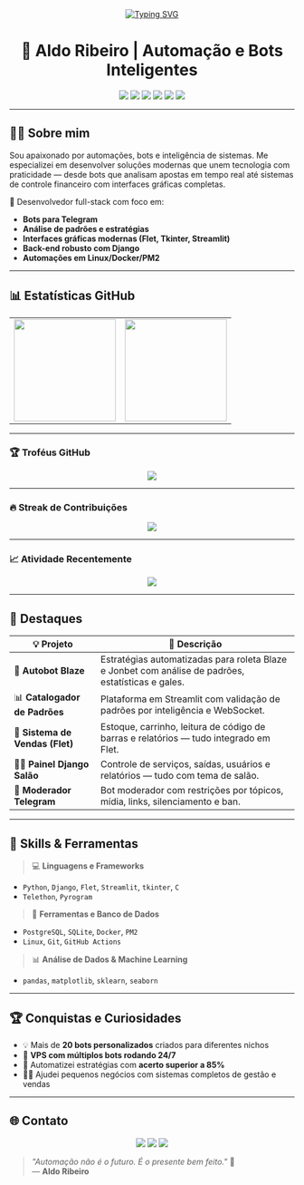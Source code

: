 <div align="center">
<a align="center" href="https://git.io/typing-svg">
  <img src="https://readme-typing-svg.herokuapp.com?font=Hind&weight=500&size=30&duration=4000&pause=2000&color=4b76cc&center=true&vCenter=true&random=false&width=560&height=59&lines=Ol%C3%A1!+Seja+bem-vindo(a)+ao+meu+Perfil+%F0%9F%91%8B" alt="Typing SVG">
</a>
</div>

<h1 align="center">🧠 Aldo Ribeiro | Automação e Bots Inteligentes</h1>

<p align="center">
  <img src="https://img.shields.io/badge/Python-3776AB?style=for-the-badge&logo=python&logoColor=white"/>
  <img src="https://img.shields.io/badge/Telegram-2CA5E0?style=for-the-badge&logo=telegram&logoColor=white"/>
  <img src="https://img.shields.io/badge/Django-092E20?style=for-the-badge&logo=django&logoColor=white"/>
  <img src="https://img.shields.io/badge/Flet-3F3D56?style=for-the-badge"/>
  <img src="https://img.shields.io/badge/Streamlit-FF4B4B?style=for-the-badge&logo=streamlit&logoColor=white"/>
  <img src="https://img.shields.io/badge/Linux-000000?style=for-the-badge&logo=linux&logoColor=white"/>
</p>

---

## 👨‍💻 Sobre mim

Sou apaixonado por automações, bots e inteligência de sistemas. Me especializei em desenvolver soluções modernas que unem tecnologia com praticidade — desde bots que analisam apostas em tempo real até sistemas de controle financeiro com interfaces gráficas completas.

📍 Desenvolvedor full-stack com foco em:  
- **Bots para Telegram**
- **Análise de padrões e estratégias**
- **Interfaces gráficas modernas (Flet, Tkinter, Streamlit)**
- **Back-end robusto com Django**
- **Automações em Linux/Docker/PM2**

---

## 📊 Estatísticas GitHub

<div align="center">
  <table>
    <tr>
      <td>
        <img height="180em" src="https://github-readme-stats.vercel.app/api?username=aldorip&show_icons=true&theme=tokyonight&include_all_commits=true&count_private=true"/>
      </td>
      <td>
        <img height="180em" src="https://github-readme-stats.vercel.app/api/top-langs/?username=aldorip&layout=compact&langs_count=10&theme=tokyonight&hide=html"/>
      </td>
    </tr>
  </table>
</div>

---

### 🏆 Troféus GitHub

<p align="center">
  <img src="https://github-profile-trophy.vercel.app/?username=aldorip&theme=tokyonight&margin-w=10"/>
</p>

---

### 🔥 Streak de Contribuições

<p align="center">
  <img src="https://streak-stats.demolab.com/?user=aldorip&theme=tokyonight&hide_border=false"/>
</p>

---

### 📈 Atividade Recentemente

<p align="center">
  <img src="https://github-readme-activity-graph.cyclic.app/graph?username=aldorip&theme=tokyo-night"/>
</p>

---

## 🚀 Destaques

| 💡 Projeto | 📝 Descrição |
|-----------|-------------|
| 🔁 **Autobot Blaze** | Estratégias automatizadas para roleta Blaze e Jonbet com análise de padrões, estatísticas e gales. |
| 📊 **Catalogador de Padrões** | Plataforma em Streamlit com validação de padrões por inteligência e WebSocket. |
| 🛒 **Sistema de Vendas (Flet)** | Estoque, carrinho, leitura de código de barras e relatórios — tudo integrado em Flet. |
| 🧑‍💼 **Painel Django Salão** | Controle de serviços, saídas, usuários e relatórios — tudo com tema de salão. |
| 💬 **Moderador Telegram** | Bot moderador com restrições por tópicos, mídia, links, silenciamento e ban. |

---

## 💼 Skills & Ferramentas

> 💻 **Linguagens e Frameworks**

- `Python`, `Django`, `Flet`, `Streamlit`, `tkinter`, `C`
- `Telethon`, `Pyrogram`

> 🧰 **Ferramentas e Banco de Dados**

- `PostgreSQL`, `SQLite`, `Docker`, `PM2`
- `Linux`, `Git`, `GitHub Actions`

> 📊 **Análise de Dados & Machine Learning**

- `pandas`, `matplotlib`, `sklearn`, `seaborn`

---

## 🏆 Conquistas e Curiosidades

- 💡 Mais de **20 bots personalizados** criados para diferentes nichos
- 🚀 **VPS com múltiplos bots rodando 24/7**
- 🤖 Automatizei estratégias com **acerto superior a 85%**
- 🧑‍💼 Ajudei pequenos negócios com sistemas completos de gestão e vendas

---

## 🌐 Contato

<p align="center">
  <a href="https://t.me/aldorip"><img src="https://img.shields.io/badge/Telegram-2CA5E0?style=for-the-badge&logo=telegram&logoColor=white"></a>
  <a href="https://linkedin.com/in/aldo-ribeiro"><img src="https://img.shields.io/badge/LinkedIn-0077B5?style=for-the-badge&logo=linkedin&logoColor=white"></a>
  <a href="https://github.com/aldorip"><img src="https://img.shields.io/badge/GitHub-181717?style=for-the-badge&logo=github&logoColor=white"></a>
</p>

> *"Automação não é o futuro. É o presente bem feito."* 🚀  
> — **Aldo Ribeiro**
